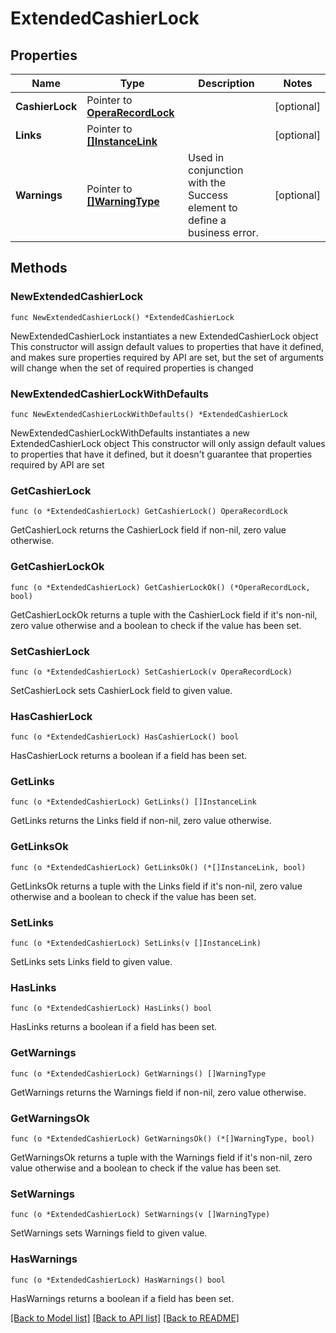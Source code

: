 # ExtendedCashierLock

## Properties

Name | Type | Description | Notes
------------ | ------------- | ------------- | -------------
**CashierLock** | Pointer to [**OperaRecordLock**](OperaRecordLock.md) |  | [optional] 
**Links** | Pointer to [**[]InstanceLink**](InstanceLink.md) |  | [optional] 
**Warnings** | Pointer to [**[]WarningType**](WarningType.md) | Used in conjunction with the Success element to define a business error. | [optional] 

## Methods

### NewExtendedCashierLock

`func NewExtendedCashierLock() *ExtendedCashierLock`

NewExtendedCashierLock instantiates a new ExtendedCashierLock object
This constructor will assign default values to properties that have it defined,
and makes sure properties required by API are set, but the set of arguments
will change when the set of required properties is changed

### NewExtendedCashierLockWithDefaults

`func NewExtendedCashierLockWithDefaults() *ExtendedCashierLock`

NewExtendedCashierLockWithDefaults instantiates a new ExtendedCashierLock object
This constructor will only assign default values to properties that have it defined,
but it doesn't guarantee that properties required by API are set

### GetCashierLock

`func (o *ExtendedCashierLock) GetCashierLock() OperaRecordLock`

GetCashierLock returns the CashierLock field if non-nil, zero value otherwise.

### GetCashierLockOk

`func (o *ExtendedCashierLock) GetCashierLockOk() (*OperaRecordLock, bool)`

GetCashierLockOk returns a tuple with the CashierLock field if it's non-nil, zero value otherwise
and a boolean to check if the value has been set.

### SetCashierLock

`func (o *ExtendedCashierLock) SetCashierLock(v OperaRecordLock)`

SetCashierLock sets CashierLock field to given value.

### HasCashierLock

`func (o *ExtendedCashierLock) HasCashierLock() bool`

HasCashierLock returns a boolean if a field has been set.

### GetLinks

`func (o *ExtendedCashierLock) GetLinks() []InstanceLink`

GetLinks returns the Links field if non-nil, zero value otherwise.

### GetLinksOk

`func (o *ExtendedCashierLock) GetLinksOk() (*[]InstanceLink, bool)`

GetLinksOk returns a tuple with the Links field if it's non-nil, zero value otherwise
and a boolean to check if the value has been set.

### SetLinks

`func (o *ExtendedCashierLock) SetLinks(v []InstanceLink)`

SetLinks sets Links field to given value.

### HasLinks

`func (o *ExtendedCashierLock) HasLinks() bool`

HasLinks returns a boolean if a field has been set.

### GetWarnings

`func (o *ExtendedCashierLock) GetWarnings() []WarningType`

GetWarnings returns the Warnings field if non-nil, zero value otherwise.

### GetWarningsOk

`func (o *ExtendedCashierLock) GetWarningsOk() (*[]WarningType, bool)`

GetWarningsOk returns a tuple with the Warnings field if it's non-nil, zero value otherwise
and a boolean to check if the value has been set.

### SetWarnings

`func (o *ExtendedCashierLock) SetWarnings(v []WarningType)`

SetWarnings sets Warnings field to given value.

### HasWarnings

`func (o *ExtendedCashierLock) HasWarnings() bool`

HasWarnings returns a boolean if a field has been set.


[[Back to Model list]](../README.md#documentation-for-models) [[Back to API list]](../README.md#documentation-for-api-endpoints) [[Back to README]](../README.md)


